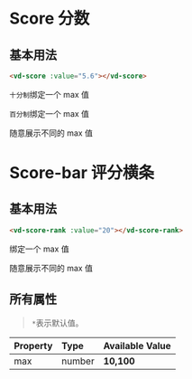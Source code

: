 # Score 分数

## 基本用法

```html
<vd-score :value="5.6"></vd-score>
```

`十分制`绑定一个 max 值
<example-board :component="ScoreBasic" :source="ScoreBasicSource"></example-board>

`百分制`绑定一个 max 值

<example-board :component="ScorePercent" :source="ScorePercentSource"></example-board>

随意展示不同的 max 值
<example-board :component="ScoreCustom" :source="ScoreCustomSource"></example-board>

# Score-bar 评分横条

## 基本用法

```html
<vd-score-rank :value="20"></vd-score-rank>
```

绑定一个 max 值
<example-board :component="ScoreBarBasic" :source="ScoreBarBasicSource"></example-board>

随意展示不同的 max 值
<example-board :component="ScoreBarCustom" :source="ScoreBarCustomSource"></example-board>

## 所有属性

> `*`表示默认值。

| Property | Type   | Available Value |
| :------- | :----- | :-------------- |
| max      | number | **10,100**      |

<script>

import ScoreBasic from 'docs/examples/other/ScoreBasic';
import ScoreBasicSource from 'docs/examples/other/ScoreBasic.txt';

import ScorePercent from 'docs/examples/other/ScorePercent';
import ScorePercentSource from 'docs/examples/other/ScorePercent.txt';

import ScoreCustom from 'docs/examples/other/ScoreCustom';
import ScoreCustomSource from 'docs/examples/other/ScoreCustom.txt';

import ScoreBarBasic from 'docs/examples/other/ScoreBarBasic';
import ScoreBarBasicSource from 'docs/examples/other/ScoreBarBasic.txt';

import ScoreBarCustom from 'docs/examples/other/ScoreBarCustom';
import ScoreBarCustomSource from 'docs/examples/other/ScoreBarCustom.txt';

export default {
  data() {
    return {
      ScoreBasic,
      ScoreBasicSource,
      ScorePercent,
      ScorePercentSource,
      ScoreCustom,
      ScoreCustomSource,
      ScoreBarBasic,
      ScoreBarBasicSource,
      ScoreBarCustom,
      ScoreBarCustomSource,
    }
  }
}
</script>
